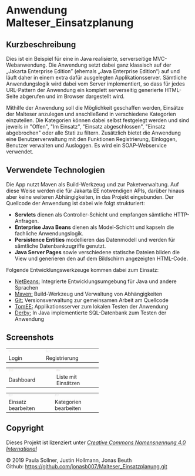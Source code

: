 ﻿Anwendung Malteser_Einsatzplanung
=========================

Kurzbeschreibung
----------------

Dies ist ein Beispiel für eine in Java realisierte, serverseitige MVC-Webanwendung.
Die Anwendung setzt dabei ganz klassisch auf der „Jakarta Enterprise Edition”
(ehemals „Java Enterprise Edition“) auf und läuft daher in einem extra dafür
ausgelegten Applikationsserver. Sämtliche Anwendungslogik wird dabei vom Server
implementiert, so dass für jedes URL-Pattern der Anwendung ein komplett serverseitig
generierte HTML-Seite abgerufen und im Browser dargestellt wird.

Mithilfe der Anwendung soll die Möglichkeit geschaffen werden, Einsätze der Malteser anzulegen
und anschließend in verschiedene Kategorien einzuteilen. Die Kategorien können dabei selbst festgelegt
werden und sind jeweils in "Offen", "Im Einsatz", "Einsatz abgeschlossen", "Einsatz abgebrochen" oder
alle Stati zu filtern. Zusätzlich bietet die Anwendung eine Benutzerverwaltung mit den Funktionen
Registrierung, Einloggen, Benutzer verwalten und Ausloggen. Es wird ein SOAP-Webservice verwendet.

Verwendete Technologien
-----------------------

Die App nutzt Maven als Build-Werkzeug und zur Paketverwaltung. Auf diese Weise
werden die für Jakarta EE notwendigen APIs, darüber hinaus aber keine weiteren
Abhängigkeiten, in das Projekt eingebunden. Der Quellcode der Anwendung ist dabei
wie folgt strukturiert:

 * **Servlets** dienen als Controller-Schicht und empfangen sämtliche HTTP-Anfragen.
 * **Enterprise Java Beans** dienen als Model-Schicht und kapseln die fachliche Anwendungslogik.
 * **Persistence Entities** modellieren das Datenmodell und werden für sämtliche Datenbankzugriffe genutzt.
 * **Java Server Pages** sowie verschiedene statische Dateien bilden die View und generieren den
   auf dem Bildschirm angezeigten HTML-Code.

Folgende Entwicklungswerkzeuge kommen dabei zum Einsatz:

 * [NetBeans:](https://netbeans.apache.org/) Integrierte Entwicklungsumgebung für Java und andere Sprachen
 * [Maven:](https://maven.apache.org/) Build-Werkzeug und Verwaltung von Abhängigkeiten
 * [Git:](https://git-scm.com/") Versionsverwaltung zur gemeinsamen Arbeit am Quellcode
 * [TomEE:](https://tomee.apache.org/) Applikationsserver zum lokalen Testen der Anwendung
 * [Derby:](https://db.apache.org/derby/) In Java implementierte SQL-Datenbank zum Testen der Anwendung

Screenshots
-----------

<table style="max-width: 50%;">
    <tr>
        <td>
            <a href="screenshot1.png">
                <img src="screenshot1.png" style="display: block; width: 10%;" />
            </a>
        </td>
        <td>
            <a href="screenshot2.png">
                <img src="screenshot2.png" style="display: block; width: 10%;" />
            </a>
        </td>
    </tr>
    <tr>
        <td>
            Login
        </td>
        <td>
            Registrierung
        </td>
    </tr>
</table>

<table style="max-width: 50%;">
    <tr>
        <td>
            <a href="screenshot3.png">
                <img src="screenshot3.png" style="display: block; width: 10%;" />
            </a>
        </td>
        <td>
            <a href="screenshot4.png">
                <img src="screenshot4.png" style="display: block; width: 10%;" />
            </a>
        </td>
    </tr>
    <tr>
        <td>
            Dashboard
        </td>
        <td>
            Liste mit Einsätzen
        </td>
    </tr>
</table>

<table style="max-width: 50%;">
    <tr>
        <td>
            <a href="screenshot5.png">
                <img src="screenshot5.png" style="display: block; width: 10%;" />
            </a>
        </td>
        <td>
            <a href="screenshot6.png">
                <img src="screenshot6.png" style="display: block; width: 10%;" />
            </a>
        </td>
    </tr>
    <tr>
        <td>
            Einsatz bearbeiten
        </td>
        <td>
            Kategorien bearbeiten
        </td>
    </tr>
</table>

Copyright
---------

Dieses Projekt ist lizenziert unter
[_Creative Commons Namensnennung 4.0 International_](http://creativecommons.org/licenses/by/4.0/)

© 2019 Paula Sollner, Justin Hollmann, Jonas Beuth <br/>
Github: https://github.com/jonasb007/Malteser_Einsatzplanung.git <br/>
